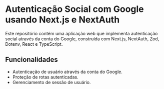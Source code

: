 # Autenticação Social com Google usando Next.js e NextAuth

Este repositório contém uma aplicação web que implementa autenticação social através da conta do Google, construída com Next.js, NextAuth, Zod, Dotenv, React e TypeScript.

## Funcionalidades

- Autenticação de usuário através da conta do Google.
- Proteção de rotas autenticadas.
- Gerenciamento de sessão de usuário.

